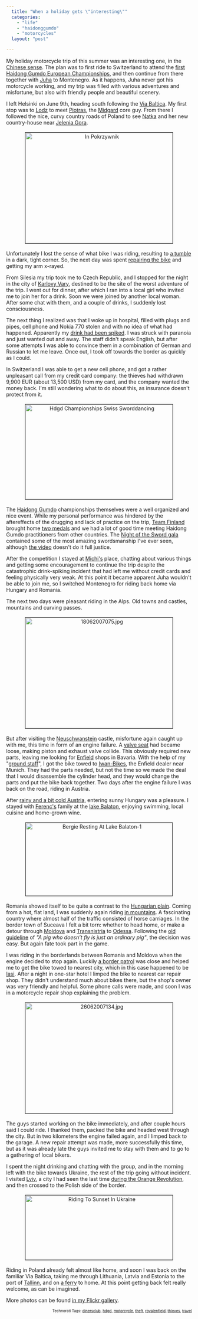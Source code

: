 ```yaml
---
  title: "When a holiday gets \"interesting\""
  categories: 
    - "life"
    - "haidonggumdo"
    - "motorcycles"
  layout: "post"

---
```

My holiday motorcycle trip of this summer was an interesting one, in the <a href="http://en.wikipedia.org/wiki/May_you_live_in_interesting_times">Chinese sense</a>. The plan was to first ride to Switzerland to attend the <a href="http://bergie.iki.fi/blog/european_haidong_gumdo_championships_in_zurich_mid-june/">first Haidong Gumdo European Championships</a>, and then continue from there together with <a href="http://www.flickr.com/photos/bergie/427380213/in/set-72157600010088557/">Juha</a> to Montenegro. As it happens, Juha never got his motorcycle working, and my trip was filled with various adventures and misfortune, but also with friendly people and beautiful scenery.

I left Helsinki on June 9th, heading south following the <a href="http://en.wikipedia.org/wiki/Via_Baltica">Via Baltica</a>. My first stop was to <a href="http://en.wikipedia.org/wiki/Lodz">Lodz</a> to meet <a href="http://www.flickr.com/photos/bergie/540562377/in/set-72157600619719885/">Piotras</a>, the <a href="http://www.midgard-project.org/">Midgard</a> core guy. From there I followed the nice, curvy country roads of Poland to see <a href="http://www.flickr.com/photos/bergie/321597731/">Natka</a> and her new country-house near <a href="http://en.wikipedia.org/wiki/Jelenia_Gora">Jelenia Gora</a>. 


<p style="text-align:center;"><img src="https://s3.eu-central-1.amazonaws.com/bergie-iki-fi/in_pokrzywnik.jpg" height="300" width="400" border="1" hspace="4" vspace="4" alt="In Pokrzywnik" /></p>Unfortunately I lost the sense of what bike I was riding, resulting to <a href="http://bergie.jaiku.com/presence/4172546">a tumble</a> in a dark, tight corner. So, the next day was spent <a href="http://www.flickr.com/photos/bergie/542173249/in/set-72157600619719885/">repairing the bike</a> and getting my arm x-rayed.

From Silesia my trip took me to Czech Republic, and I stopped for the night in the city of <a href="http://en.wikipedia.org/wiki/Karlovy_Vary">Karlovy Vary</a>, destined to be the site of the worst adventure of the trip. I went out for dinner, after which I ran into a local girl who invited me to join her for a drink. Soon we were joined by another local woman. After some chat with them, and a couple of drinks, I suddenly lost consciousness.

The next thing I realized was that I woke up in hospital, filled with plugs and pipes, cell phone and Nokia 770 stolen and with no idea of what had happened. Apparently my <a href="https://www.businesscrimedirect.org.uk/page.asp?pagekey=183">drink had been spiked</a>. I was struck with paranoia and just wanted out and away. The staff didn't speak English, but after some attempts I was able to convince them in a combination of German and Russian to let me leave. Once out, I took off towards the border as quickly as I could.

In Switzerland I was able to get a new cell phone, and got a rather unpleasant call from my credit card company: the thieves had withdrawn 9,900 EUR (about 13,500 USD) from my card, and the company wanted the money back. I'm still wondering what to do about this, as insurance doesn't protect from it.


<p style="text-align:center;"><img src="https://s3.eu-central-1.amazonaws.com/bergie-iki-fi/hdgd_championships_swiss_sworddancing.jpg" height="257" width="400" border="1" hspace="4" vspace="4" alt="Hdgd Championships Swiss Sworddancing" /></p>The <a href="http://www.euhaidong.com/">Haidong Gumdo</a> championships themselves were a well organized and nice event. While my personal performance was hindered by the aftereffects of the drugging and lack of practice on the trip, <a href="http://www.phoenixmartialart.fi/ajankohtaista/view/em2007.html">Team Finland</a> brought home <a href="http://www.flickr.com/photos/bergie/559827993/in/set-72157600619719885/">two medals</a> and we had a lot of good time meeting Haidong Gumdo practitioners from other countries. The <a href="http://www.swissbudo-portal.ch/wPortal/aktuelles/meldungen/2007_06_18_34149231_meldung.php?navid=9">Night of the Sword gala</a> contained some of the most amazing swordsmanship I've ever seen, although <a href="http://www.youtube.com/watch?v=89qnnKy26xE">the video</a> doesn't do it full justice.

After the competition I stayed at <a href="http://www.flickr.com/photos/bergie/567862216/in/set-72157600619719885/">Michi's</a> place, chatting about various things and getting some encouragement to continue the trip despite the catastrophic drink-spiking incident that had left me without credit cards and feeling physically very weak. At this point it became apparent Juha wouldn't be able to join me, so I switched Montenegro for riding back home via Hungary and Romania.

The next two days were pleasant riding in the Alps. Old towns and castles, mountains and curving passes.


<p style="text-align:center;"><img src="https://s3.eu-central-1.amazonaws.com/bergie-iki-fi/enfield_lake_brienz.jpg" height="300" width="400" border="1" hspace="4" vspace="4" alt="18062007075.jpg" title="18062007075.jpg" /></p>But after visiting the <a href="http://en.wikipedia.org/wiki/Neuschwanstein">Neuschwanstein</a> castle, misfortune again caught up with me, this time in form of an engine failure. A <a href="http://www.flickr.com/photos/bergie/589538974/in/set-72157600619719885/">valve seat</a> had became loose, making piston and exhaust valve collide. This obviously required new parts, leaving me looking for <a href="http://en.wikipedia.org/wiki/Royal_Enfield">Enfield</a> shops in Bavaria. With the help of my "<a href="http://rambo.pbt-unknown.org/blog/">ground staff</a>", I got the bike towed to <a href="http://www.iwan-bikes.de/">Iwan-Bikes</a>, the Enfield dealer near Munich. They had the parts needed, but not the time so we made the deal that I would disassemble the cylinder head, and they would change the parts and put the bike back together. Two days after the engine failure I was back on the road, riding in Austria.

After <a href="http://www.cctv.com/english/20070622/108426.shtml">rainy and a bit cold Austria</a>, entering sunny Hungary was a pleasure. I stayed with <a href="http://ferenc.jaiku.com/">Ferenc's</a> family at the <a href="http://en.wikipedia.org/wiki/Lake_Balaton">lake Balaton</a>, enjoying swimming, local cuisine and home-grown wine.


<p style="text-align:center;"><img src="https://s3.eu-central-1.amazonaws.com/bergie-iki-fi/bergie_resting_at_lake_balaton-1.jpg" height="198" width="398" border="1" hspace="4" vspace="4" alt="Bergie Resting At Lake Balaton-1" /></p>Romania showed itself to be quite a contrast to the <a href="http://en.wikipedia.org/wiki/Great_Hungarian_Plain">Hungarian plain</a>. Coming from a hot, flat land, I was suddenly again riding <a href="http://en.wikipedia.org/wiki/Carpathian_Mountains">in mountains</a>. A fascinating country where almost half of the traffic consisted of horse carriages. In the border town of Suceava I felt a bit torn: whether to head home, or make a detour through <a href="http://en.wikipedia.org/wiki/Moldova">Moldova</a> and <a href="http://en.wikipedia.org/wiki/Transnistria">Transnistria</a> to <a href="http://en.wikipedia.org/wiki/Odessa">Odessa</a>. Following the <a href="http://www.moviemartyr.com/1992/crimsonpig.htm">old guideline</a> of <em>"</em><em>A pig who doesn’t fly is just an ordinary pig"</em>, the decision was easy. But again fate took part in the game.

I was riding in the borderlands between Romania and Moldova when the engine decided to stop again. Luckily <a href="http://www.flickr.com/photos/bergie/632661878/in/set-72157600619719885/">a border patrol</a> was close and helped me to get the bike towed to nearest city, which in this case happened to be <a href="http://en.wikipedia.org/wiki/Ia%C5%9Fi">Iasi</a>. After a night in one-star hotel I limped the bike to nearest car repair shop. They didn't understand much about bikes there, but the shop's owner was very friendly and helpful. Some phone calls were made, and soon I was in a motorcycle repair shop explaining the problem.


<p style="text-align:center;"><img src="https://s3.eu-central-1.amazonaws.com/bergie-iki-fi/enfield_in_carpathian_mountains.jpg" height="300" width="400" border="1" hspace="4" vspace="4" alt="26062007134.jpg" title="26062007134.jpg" /></p>The guys started working on the bike immediately, and after couple hours said I could ride. I thanked them, packed the bike and headed west through the city. But in two kilometers the engine failed again, and I limped back to the garage. A new repair attempt was made, more successfully this time, but as it was already late the guys invited me to stay with them and to go to a gathering of local bikers.

I spent the night drinking and chatting with the group, and in the morning left with the bike towards Ukraine, the rest of the trip going without incident. I visited <a href="http://en.wikipedia.org/wiki/Lviv">Lviv</a>, a city I had seen the last time <a href="http://bergie.iki.fi/blog/weekend_in_ukraine/">during the Orange Revolution</a>, and then crossed to the Polish side of the border.


<p style="text-align:center;"><img src="https://s3.eu-central-1.amazonaws.com/bergie-iki-fi/riding_to_sunset_in_ukraine.jpg" height="175" width="400" border="1" hspace="4" vspace="4" alt="Riding To Sunset In Ukraine" /></p>Riding in Poland already felt almost like home, and soon I was back on the familiar Via Baltica, taking me through Lithuania, Latvia and Estonia to the port of <a href="http://en.wikipedia.org/wiki/Tallinn">Tallinn</a>, and on <a href="http://www.tallinksilja.com/fi/tab2/ships/star/default.htm">a ferry</a> to home. At this point getting back felt really welcome, as can be imagined.

More photos can be found <a href="http://www.flickr.com/photos/bergie/sets/72157600619719885/">in my Flickr gallery</a>.
<p style="text-align:right;font-size:10px;">Technorati Tags: <a href="http://www.technorati.com/tag/dinersclub" rel="tag">dinersclub</a>, <a href="http://www.technorati.com/tag/hdgd" rel="tag">hdgd</a>, <a href="http://www.technorati.com/tag/motorcycle" rel="tag">motorcycle</a>, <a href="http://www.technorati.com/tag/theft" rel="tag">theft</a>, <a href="http://www.technorati.com/tag/royalenfield" rel="tag">royalenfield</a>, <a href="http://www.technorati.com/tag/thieves" rel="tag">thieves</a>, <a href="http://www.technorati.com/tag/travel" rel="tag">travel</a></p>
